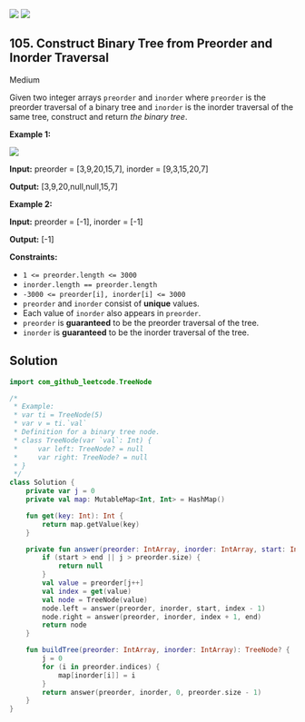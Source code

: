 [![](https://img.shields.io/github/stars/javadev/LeetCode-in-All?label=Stars&style=flat-square)](https://github.com/javadev/LeetCode-in-All)
[![](https://img.shields.io/github/forks/javadev/LeetCode-in-All?label=Fork%20me%20on%20GitHub%20&style=flat-square)](https://github.com/javadev/LeetCode-in-All/fork)

## 105\. Construct Binary Tree from Preorder and Inorder Traversal

Medium

Given two integer arrays `preorder` and `inorder` where `preorder` is the preorder traversal of a binary tree and `inorder` is the inorder traversal of the same tree, construct and return _the binary tree_.

**Example 1:**

![](https://assets.leetcode.com/uploads/2021/02/19/tree.jpg)

**Input:** preorder = [3,9,20,15,7], inorder = [9,3,15,20,7]

**Output:** [3,9,20,null,null,15,7] 

**Example 2:**

**Input:** preorder = [-1], inorder = [-1]

**Output:** [-1] 

**Constraints:**

*   `1 <= preorder.length <= 3000`
*   `inorder.length == preorder.length`
*   `-3000 <= preorder[i], inorder[i] <= 3000`
*   `preorder` and `inorder` consist of **unique** values.
*   Each value of `inorder` also appears in `preorder`.
*   `preorder` is **guaranteed** to be the preorder traversal of the tree.
*   `inorder` is **guaranteed** to be the inorder traversal of the tree.

## Solution

```kotlin
import com_github_leetcode.TreeNode

/*
 * Example:
 * var ti = TreeNode(5)
 * var v = ti.`val`
 * Definition for a binary tree node.
 * class TreeNode(var `val`: Int) {
 *     var left: TreeNode? = null
 *     var right: TreeNode? = null
 * }
 */
class Solution {
    private var j = 0
    private val map: MutableMap<Int, Int> = HashMap()

    fun get(key: Int): Int {
        return map.getValue(key)
    }

    private fun answer(preorder: IntArray, inorder: IntArray, start: Int, end: Int): TreeNode? {
        if (start > end || j > preorder.size) {
            return null
        }
        val value = preorder[j++]
        val index = get(value)
        val node = TreeNode(value)
        node.left = answer(preorder, inorder, start, index - 1)
        node.right = answer(preorder, inorder, index + 1, end)
        return node
    }

    fun buildTree(preorder: IntArray, inorder: IntArray): TreeNode? {
        j = 0
        for (i in preorder.indices) {
            map[inorder[i]] = i
        }
        return answer(preorder, inorder, 0, preorder.size - 1)
    }
}
```